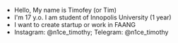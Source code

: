 - Hello, My name is Timofey (or Tim)
- I'm 17 y.o. I am student of Innopolis University (1 year)
- I want to create startup or work in FAANG
- Instagram: @n1ce_timothy;  Telegram: @n1ce_timothy
